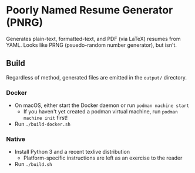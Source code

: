 # Poorly Named Resume Generator (PNRG)
Generates plain-text, formatted-text, and PDF (via LaTeX) resumes from YAML. Looks like PRNG (psuedo-random number generator), but isn't.

## Build
Regardless of method, generated files are emitted in the `output/` directory.

### Docker
* On macOS, either start the Docker daemon or run `podman machine start`
    * If you haven't yet created a podman virtual machine, run `podman machine init` first!
* Run `./build-docker.sh`

### Native
* Install Python 3 and a recent texlive distribution
    * Platform-specific instructions are left as an exercise to the reader
* Run `./build.sh`
